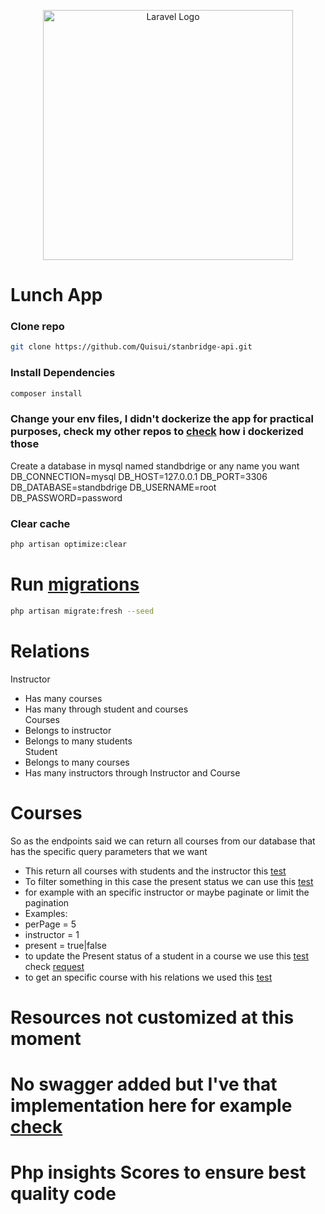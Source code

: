 <p align="center"><a href="https://laravel.com" target="_blank"><img src="https://raw.githubusercontent.com/laravel/art/master/logo-lockup/5%20SVG/2%20CMYK/1%20Full%20Color/laravel-logolockup-cmyk-red.svg" width="400" alt="Laravel Logo"></a></p>

# Lunch App
### Clone repo
```bash
git clone https://github.com/Quisui/stanbridge-api.git
```
### Install Dependencies
```bash
composer install
```
### Change your env files, I didn't dockerize the app for practical purposes, check my other repos to [check]() how i dockerized those
Create a database in mysql named standbdrige or any name you want
DB_CONNECTION=mysql
DB_HOST=127.0.0.1
DB_PORT=3306
DB_DATABASE=standbdrige
DB_USERNAME=root
DB_PASSWORD=password
### Clear cache
```bash
php artisan optimize:clear

```
# Run [migrations]()
```bash
php artisan migrate:fresh --seed
```

# Relations 
Instructor <br />
- Has many courses <br />
- Has many through student and courses <br />
Courses <br />
- Belongs to instructor <br />
- Belongs to many students <br />
Student <br />
- Belongs to many courses <br />
- Has many instructors through Instructor and Course <br />

# Courses
So as the endpoints said we can return all courses from our database that has the specific query parameters that we want
- This return all courses with students and the instructor this [test]() <br />
- To filter something in this case the present status we can use this [test]() <br />
 - for example with an specific instructor or maybe paginate or limit the pagination <br />
 - Examples: <br />
  - perPage = 5 <br />
  - instructor = 1 <br />
  - present = true|false <br />
- to update the Present status of a student in a course we use this [test]() <br />
    check [request]()
- to get an specific course with his relations we used this [test]() <br />
# Resources not customized at this moment
# No swagger added but I've that implementation here for example [check]()
# Php insights Scores to ensure best quality code
